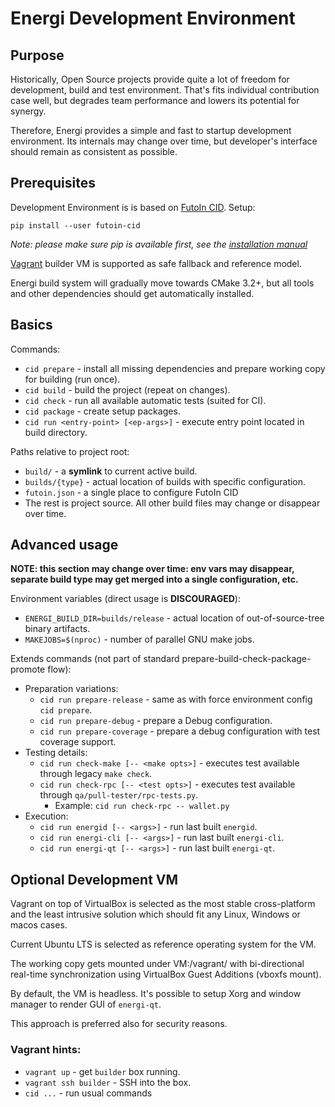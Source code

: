 
# Energi Development Environment

## Purpose

Historically, Open Source projects provide quite a lot of freedom for
development, build and test environment. That's fits individual contribution case well,
but degrades team performance and lowers its potential for synergy.

Therefore, Energi provides a simple and fast to startup development environment.
Its internals may change over time, but developer's interface should remain as consistent
as possible.

## Prerequisites

Development Environment is is based on [FutoIn CID](https://futoin.org/docs/cid/). Setup:

    pip install --user futoin-cid

*Note: please make sure pip is available first, see the [installation manual](https://futoin.org/docs/cid/install/)*

[Vagrant](https://www.vagrantup.com/intro/getting-started/install.html) builder VM
is supported as safe fallback and reference model.

Energi build system will gradually move towards CMake 3.2+, but all tools
and other dependencies should get automatically installed.

## Basics

Commands:

* `cid prepare` - install all missing dependencies and prepare working copy for building (run once).
* `cid build` - build the project (repeat on changes).
* `cid check` - run all available automatic tests (suited for CI).
* `cid package` - create setup packages.
* `cid run <entry-point> [<ep-args>]` - execute entry point located in build directory.

Paths relative to project root:

* `build/` - a **symlink** to current active build.
* `builds/{type}` - actual location of builds with specific configuration.
* `futoin.json` - a single place to configure FutoIn CID
* The rest is project source. All other build files may change or disappear over time.

## Advanced usage

**NOTE: this section may change over time: env vars may disappear, separate build type may
get merged into a single configuration, etc.**

Environment variables (direct usage is **DISCOURAGED**):

* `ENERGI_BUILD_DIR=builds/release` - actual location of out-of-source-tree binary artifacts.
* `MAKEJOBS=$(nproc)` - number of parallel GNU make jobs.

Extends commands (not part of standard prepare-build-check-package-promote flow):

* Preparation variations:
    * `cid run prepare-release` - same as with force environment config `cid prepare`.
    * `cid run prepare-debug` - prepare a Debug configuration.
    * `cid run prepare-coverage` - prepare a debug configuration with test coverage support.
* Testing details:
    * `cid run check-make [-- <make opts>]` - executes test available through legacy `make check`.
    * `cid run check-rpc [-- <test opts>]` - executes test available through `qa/pull-tester/rpc-tests.py`.
        - Example: `cid run check-rpc -- wallet.py`
* Execution:
    * `cid run energid [-- <args>]` - run last built `energid`.
    * `cid run energi-cli [-- <args>]` - run last built `energi-cli`.
    * `cid run energi-qt [-- <args>]` - run last built `energi-qt`.

## Optional Development VM

Vagrant on top of VirtualBox is selected as the most stable cross-platform
and the least intrusive solution which should fit any Linux, Windows or macos cases.

Current Ubuntu LTS is selected as reference operating system for the VM.

The working copy gets mounted under VM:/vagrant/ with bi-directional real-time synchronization
using VirtualBox Guest Additions (vboxfs mount).

By default, the VM is headless. It's possible to setup Xorg and window manager to render GUI of `energi-qt`.

This approach is preferred also for security reasons.

### Vagrant hints:

* `vagrant up` - get `builder` box running.
* `vagrant ssh builder` - SSH into the box.
* `cid ...` - run usual commands
